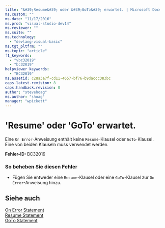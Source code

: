 ```yaml
---
title: "&#39;Resume&#39; oder &#39;GoTo&#39; erwartet. | Microsoft Docs"
ms.custom: ""
ms.date: "11/17/2016"
ms.prod: "visual-studio-dev14"
ms.reviewer: ""
ms.suite: ""
ms.technology: 
  - "devlang-visual-basic"
ms.tgt_pltfrm: ""
ms.topic: "article"
f1_keywords: 
  - "vbc32019"
  - "bc32019"
helpviewer_keywords: 
  - "BC32019"
ms.assetid: c28a3a7f-cd11-4657-bf76-b9daccc383bc
caps.latest.revision: 8
caps.handback.revision: 8
author: "stevehoag"
ms.author: "shoag"
manager: "wpickett"
---
```

# &#39;Resume&#39; oder &#39;GoTo&#39; erwartet.
Eine `On Error`\-Anweisung enthält keine `Resume`\-Klausel oder `GoTo`\-Klausel. Eine von beiden Klauseln muss verwendet werden.  
  
 **Fehler\-ID:** BC32019  
  
### So beheben Sie diesen Fehler  
  
-   Fügen Sie entweder eine `Resume`\-Klausel oder eine `GoTo`\-Klausel zur `On Error`\-Anweisung hinzu.  
  
## Siehe auch  
 [On Error Statement](../../visual-basic/language-reference/statements/on-error-statement.md)   
 [Resume Statement](../../visual-basic/language-reference/statements/resume-statement.md)   
 [GoTo Statement](../../visual-basic/language-reference/statements/goto-statement.md)